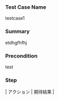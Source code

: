 ### Test Case Name
testcase1

### Summary
etdhgfhfhj
### Precondition
test

### Step
| アクション | 期待結果 |
